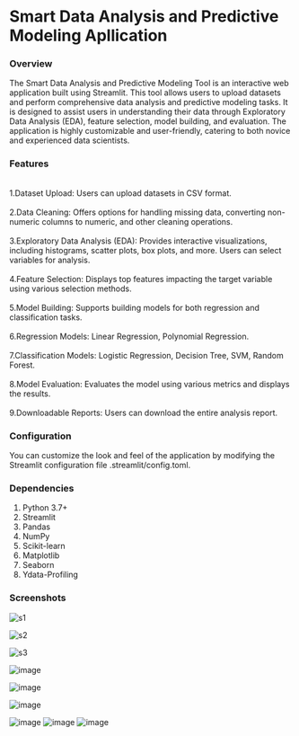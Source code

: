 <b><h1>
Smart Data Analysis and Predictive Modeling Apllication </h1></b>
<h3>Overview</h3>
<p>The Smart Data Analysis and Predictive Modeling Tool is an interactive web application built using Streamlit. This tool allows users to upload datasets and perform comprehensive data analysis and predictive modeling tasks. It is designed to assist users in understanding their data through Exploratory Data Analysis (EDA), feature selection, model building, and evaluation. The application is highly customizable and user-friendly, catering to both novice and experienced data scientists.</p>
<h3>Features</h3>
<br>1.Dataset Upload: Users can upload datasets in CSV format.</br>
<br>2.Data Cleaning: Offers options for handling missing data, converting non-numeric columns to numeric, and other cleaning operations.</br>
<br>3.Exploratory Data Analysis (EDA): Provides interactive visualizations, including histograms, scatter plots, box plots, and more. Users can select variables for analysis.</br>
  <br>4.Feature Selection: Displays top features impacting the target variable using various selection methods. </br>
<br>5.Model Building: Supports building models for both regression and classification tasks.</br>
 <br>6.Regression Models: Linear Regression, Polynomial Regression.</br>
 <br>7.Classification Models: Logistic Regression, Decision Tree, SVM, Random Forest.</br>
 <br>8.Model Evaluation: Evaluates the model using various metrics and displays the results.</br>
 <br>9.Downloadable Reports: Users can download the entire analysis report.</br>
<h3>Configuration</h3>
<p>You can customize the look and feel of the application by modifying the Streamlit configuration file .streamlit/config.toml.</p>

<h3>Dependencies</h3>
<ol> <li> Python 3.7+ </li>
 <li> Streamlit </li>
  <li> Pandas </li>
 <li> NumPy </li>
  <li>Scikit-learn </li>
 <li> Matplotlib </li>
  <li>Seaborn</li>
  <li> Ydata-Profiling </li> </ol> 

  <h3><b>Screenshots</b></h3>

  ![s1](https://github.com/user-attachments/assets/dc15396b-4735-41ab-b104-eacec19c9e48)

  
![s2](https://github.com/user-attachments/assets/004c2250-b625-42a6-b090-33a3bec64d44)


![s3](https://github.com/user-attachments/assets/9764d479-3c91-43e7-a469-c15c9c0160ad)

![image](https://github.com/user-attachments/assets/22c4ff25-085b-4e9b-95a9-679018f037e9)

![image](https://github.com/user-attachments/assets/ba12e7b2-2c6a-49f9-b1aa-a7cad71926cb)

![image](https://github.com/user-attachments/assets/844d5c65-4a0f-4b5d-b9eb-aca9b1476ddb)

![image](https://github.com/user-attachments/assets/9ed9288e-9006-49a9-a345-a26d14c57c3b)
![image](https://github.com/user-attachments/assets/b1162752-373d-4c3f-a701-c7ecf6a70da1)
![image](https://github.com/user-attachments/assets/478ffee4-21bc-4d1f-9330-f826a02253fb)





